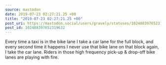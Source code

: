 ```yaml
---
source: mastodon
date: 2019-07-23 02:27:21.25 +00
title: "2019-07-23 02:27:21.25 +00"
post_uri: https://mastodon.social/users/gravely/statuses/102488397652319632
post_id: 102488397652319632
---
```

Every time a taxi is in the bike lane I take a car lane for the full block, and every second time it happens I never use that bike lane on that block again, I take the car lane. Riders in those high frequency pick-up & drop-off bike lanes are playing with fire.



